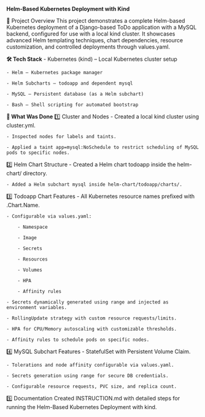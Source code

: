 **Helm-Based Kubernetes Deployment with Kind**

📌 Project Overview
This project demonstrates a complete Helm-based Kubernetes deployment of a Django-based ToDo application with a MySQL backend, configured for use with a local kind cluster.
It showcases advanced Helm templating techniques, chart dependencies, resource customization, and controlled deployments through values.yaml.

**🛠 Tech Stack**
    - Kubernetes (kind) – Local Kubernetes cluster setup

    - Helm – Kubernetes package manager

    - Helm Subcharts – todoapp and dependent mysql

    - MySQL – Persistent database (as a Helm subchart)

    - Bash – Shell scripting for automated bootstrap

**🚀 What Was Done**
1️⃣ Cluster and Nodes
    - Created a local kind cluster using cluster.yml.

    - Inspected nodes for labels and taints.

    - Applied a taint app=mysql:NoSchedule to restrict scheduling of MySQL pods to specific nodes.

2️⃣ Helm Chart Structure
    - Created a Helm chart todoapp inside the helm-chart/ directory.

    - Added a Helm subchart mysql inside helm-chart/todoapp/charts/.

3️⃣ Todoapp Chart Features
    - All Kubernetes resource names prefixed with .Chart.Name.

    - Configurable via values.yaml:

        - Namespace

        - Image

        - Secrets
        
        - Resources
        
        - Volumes
        
        - HPA
        
        - Affinity rules
        
    - Secrets dynamically generated using range and injected as environment variables.
    
    - RollingUpdate strategy with custom resource requests/limits.
    
    - HPA for CPU/Memory autoscaling with customizable thresholds.
    
    - Affinity rules to schedule pods on specific nodes.

4️⃣ MySQL Subchart Features
    - StatefulSet with Persistent Volume Claim.
    
    - Tolerations and node affinity configurable via values.yaml.
    
    - Secrets generation using range for secure DB credentials.
    
    - Configurable resource requests, PVC size, and replica count.

5️⃣ Documentation
Created INSTRUCTION.md with detailed steps for running the Helm-Based Kubernetes Deployment with kind.
